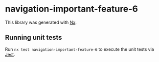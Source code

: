 # navigation-important-feature-6

This library was generated with [Nx](https://nx.dev).

## Running unit tests

Run `nx test navigation-important-feature-6` to execute the unit tests via [Jest](https://jestjs.io).

